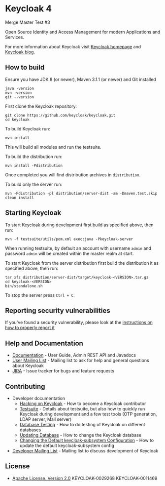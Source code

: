 Keycloak 4
========

Merge Master Test #3

Open Source Identity and Access Management for modern Applications and Services.

For more information about Keycloak visit [Keycloak homepage](http://keycloak.org) and [Keycloak blog](http://blog.keycloak.org).


How to build
--------

Ensure you have JDK 8 (or newer), Maven 3.1.1 (or newer) and Git installed

    java -version
    mvn -version
    git --version
    
First clone the Keycloak repository:
    
    git clone https://github.com/keycloak/keycloak.git
    cd keycloak
    
To build Keycloak run:

    mvn install
    
This will build all modules and run the testsuite. 

To build the distribution run:

    mvn install -Pdistribution
    
Once completed you will find distribution archives in `distribution`.

To build only the server run:

    mvn -Pdistribution -pl distribution/server-dist -am -Dmaven.test.skip clean install


Starting Keycloak
-----------------

To start Keycloak during development first build as specified above, then run:

    mvn -f testsuite/utils/pom.xml exec:java -Pkeycloak-server 

When running testsuite, by default an account with username `admin` and password `admin` will be created within the master realm at start.

To start Keycloak from the server distribution first build the distribution it as specified above, then run:

    tar xfz distribution/server-dist/target/keycloak-<VERSION>.tar.gz
    cd keycloak-<VERSION>
    bin/standalone.sh
    
To stop the server press `Ctrl + C`.

Reporting security vulnerabilities
----------------------------------

If you've found a security vulnerability, please look at the [instructions on how to properly report it](http://www.keycloak.org/security.html)

Help and Documentation
----------------------
* [Documentation](http://www.keycloak.org/documentation.html) - User Guide, Admin REST API and Javadocs
* [User Mailing List](https://lists.jboss.org/mailman/listinfo/keycloak-user) - Mailing list to ask for help and general questions about Keycloak
* [JIRA](https://issues.jboss.org/projects/KEYCLOAK) - Issue tracker for bugs and feature requests


Contributing
------------

* Developer documentation
    * [Hacking on Keycloak](misc/HackingOnKeycloak.md) - How to become a Keycloak contributor
    * [Testsuite](misc/Testsuite.md) - Details about testsuite, but also how to quickly run Keycloak during development and a few test tools (OTP generation, LDAP server, Mail server)
    * [Database Testing](misc/DatabaseTesting.md) - How to do testing of Keycloak on different databases
    * [Updating Database](misc/UpdatingDatabaseSchema.md) - How to change the Keycloak database
    * [Changing the Default keycloak-subsystem Configuration](misc/UpdatingServerConfig.md) - How to update the default keycloak-subsystem config
* [Developer Mailing List](https://lists.jboss.org/mailman/listinfo/keycloak-dev) - Mailing list to discuss development of Keycloak


License
-------

* [Apache License, Version 2.0](https://www.apache.org/licenses/LICENSE-2.0)
KEYCLOAK-0029268
KEYCLOAK-0011469
